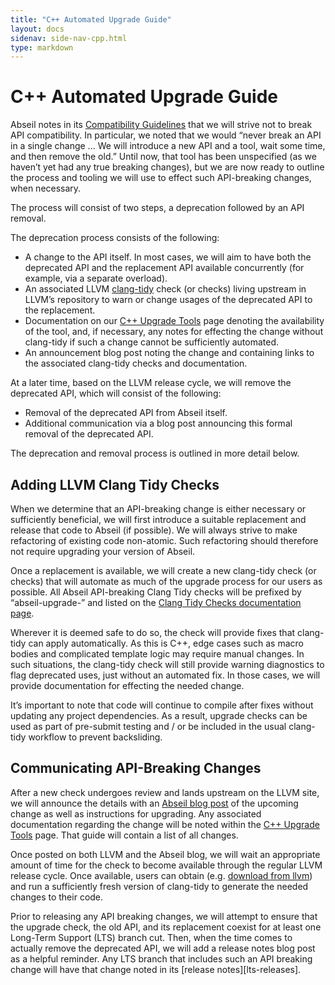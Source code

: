 ```yaml
---
title: "C++ Automated Upgrade Guide"
layout: docs
sidenav: side-nav-cpp.html
type: markdown
---
```


# C++ Automated Upgrade Guide

Abseil notes in its
[Compatibility Guidelines][compatibility] that we
will strive not to break API compatibility. In particular, we noted that we
would “never break an API in a single change ... We will introduce a new API and
a tool, wait some time, and then remove the old.” Until now, that tool has been
unspecified (as we haven’t yet had any true breaking changes), but we are now
ready to outline the process and tooling we will use to effect such API-breaking
changes, when necessary.

The process will consist of two steps, a deprecation followed by an API removal.

The deprecation process consists of the following:

* A change to the API itself. In most cases, we will aim to have both the
  deprecated API and the replacement API available concurrently (for example,
  via a separate overload).
* An associated LLVM [clang-tidy][clang-tidy] check (or checks) living upstream
  in LLVM’s repository to warn or change usages of the deprecated API to the
  replacement.
* Documentation on our [C++ Upgrade Tools][upgrade-tools] page denoting the
  availability of the tool, and, if necessary, any notes for effecting the
  change without clang-tidy if such a change cannot be sufficiently automated.
* An announcement blog post noting the change and containing links to the
  associated clang-tidy checks and documentation.

At a later time, based on the LLVM release cycle, we will remove the deprecated
API, which will consist of the following:

* Removal of the deprecated API from Abseil itself.
* Additional communication via a blog post announcing this formal removal of the
  deprecated API.

The deprecation and removal process is outlined in more detail below.

## Adding LLVM Clang Tidy Checks

When we determine that an API-breaking change is either necessary or
sufficiently beneficial, we will first introduce a suitable replacement and
release that code to Abseil (if possible).  We will always strive to make
refactoring of existing code non-atomic. Such refactoring should therefore not
require upgrading your version of Abseil.

Once a replacement is available, we will create a new clang-tidy check (or
checks) that will automate as much of the upgrade process for our users as
possible.  All Abseil API-breaking Clang Tidy checks will be prefixed by
“abseil-upgrade-” and listed on the
[Clang Tidy Checks documentation page][clang-tidy-checks].

Wherever it is deemed safe to do so, the check will provide fixes that
clang-tidy can apply automatically.  As this is C++, edge cases such as macro
bodies and complicated template logic may require manual changes. In such
situations, the clang-tidy check will still provide warning diagnostics to flag
deprecated uses, just without an automated fix. In those cases, we will provide
documentation for effecting the needed change.

It’s important to note that code will continue to compile after fixes without
updating any project dependencies.  As a result, upgrade checks can be used as
part of pre-submit testing and / or be included in the usual clang-tidy workflow
to prevent backsliding.

## Communicating API-Breaking Changes

After a new check undergoes review and lands upstream on the LLVM site, we will
announce the details with an [Abseil blog post][abseil-blog] of the
upcoming change as well as instructions for upgrading. Any associated
documentation regarding the change will be noted within the
[C++ Upgrade Tools][upgrade-tools] page. That guide will contain a list of all
changes.

Once posted on both LLVM and the Abseil blog, we will wait an appropriate amount
of time for the check to become available through the regular LLVM release
cycle. Once available, users can obtain (e.g. [download from llvm][llvm]) and
run a sufficiently fresh version of clang-tidy to generate the needed changes to
their code.

Prior to releasing any API breaking changes, we will attempt to ensure that the
upgrade check, the old API, and its replacement coexist for at least one
Long-Term Support (LTS) branch cut. Then, when the time comes to actually remove
the deprecated API, we will add a release notes blog post as a helpful reminder.
Any LTS branch that includes such an API breaking change will have that change
noted in its [release notes][lts-releases].

[compatibility]: /about/compatibility
[clang-tidy]: http://clang.llvm.org/extra/clang-tidy/
[upgrade-tools]: upgrades/
[clang-tidy-checks]: https://clang.llvm.org/extra/clang-tidy/checks/list.html
[abseil-blog]: https://abseil.io/blog/
[llvm]: http://releases.llvm.org/
[lts-page]: https://github.com/abseil/abseil-cpp/releases

